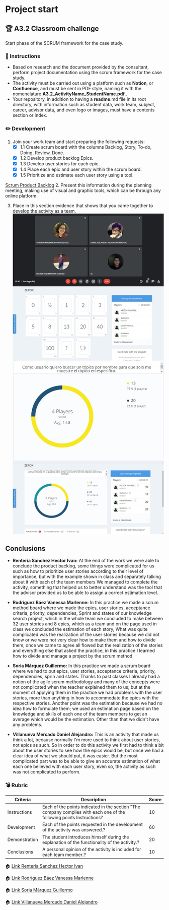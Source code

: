 # Project start

## :trophy: A3.2 Classroom challenge

Start phase of the SCRUM framework for the case study.

### :blue_book: Instructions

- Based on research and the document provided by the consultant, perform project documentation using the scrum framework for the case study.
- The activity must be carried out using a platform such as **Notion**, or **Confluence**, and must be sent in PDF style, naming it with the nomenclature **A3.2_ActivityName_StudentName.pdf.**.
- Your repository, in addition to having a **readme**.md file in its root directory, with information such as student data, work team, subject, career, advisor data, and even logo or images, must have a contents section or index.


### :pencil2: Development

1. Join your work team and start preparing the following requests:
   - [x] 1.1 Create scrum board with the columns Backlog, Story, To-do, Doing, Review, Done.
   - [x] 1.2 Develop product backlog Epics.
   - [x] 1.3 Develop user stories for each epic.
   - [x] 1.4 Place each epic and user story within the scrum board.
   - [x] 1.5 Prioritize and estimate each user story using a tool.
 
 [Scrum Product Backlog](../PDF/A3.2-Fase-inicio-Artefactos.pdf)
2. Present this information during the planning meeting, making use of visual and graphic tools, which can be through any online platform.

3. Place in this section evidence that shows that you came together to develop the activity as a team.
![E1](../img/A3.2E1.jpg)
![E2](../img/A3.2E2.jpg)
![E3](../img/A3.2E3.jpg)
![E4](../img/A3.2E4.jpg)


## Conclusions 

*  **Renteria Sanchez Hector Ivan:** At the end of the work we were able to conclude the product backlog, some things were complicated for us such as how to prioritize user stories according to their level of importance, but with the example shown in class and separately talking about it with each of the team members We managed to complete the activity, something that helped us to better understand was the tool that the advisor provided us to be able to assign a correct estimation level.
  
*  **Rodríguez Báez Vanessa Marlenne:** In this practice we made a scrum method board where we made the epics, user stories, acceptance criteria, priority, dependencies, Sprint and states of our knowledge search project, which in the whole team we concluded to make between 32 user stories and 8 epics, which as a team and on the page used in class we concluded the estimation of each story, What was quite complicated was the realization of the user stories because we did not know or we were not very clear how to make them and how to divide them, once we came to agree all flowed but the realization of the stories and everything else that asked the practice, in this practice I learned how to divide and manage a project by the scrum method.
  
*  **Soria Márquez Guillermo:** In this practice we made a scrum board where we had to put epics, user stories, acceptance criteria, priority, dependencies, sprin and states. Thanks to past classes I already had a notion of the agile scrum methodology and many of the concepts were not complicated when the teacher explained them to us; but at the moment of applying them in the practice we had problems with the user stories, more than anything in how to accommodate the epics with the respective stories. Another point was the estimation because we had no idea how to formulate them; we used an estimation page based on the knowledge and skills of each one of the team members to get an average which would be the estimation. Other than that we didn't have any problems.
  
*  **Villanueva Mercado Daniel Alejandro:** This is an activity that made us think a lot, because normally I'm more used to think about user stories, not epics as such. So in order to do this activity we first had to think a bit about the user stories to see how the epics would be, but once we had a clear idea of what we should put, it was easier. But the most complicated part was to be able to give an accurate estimation of what each one believed with each user story, even so, the activity as such was not complicated to perform.


### :bomb: Rubric

| Criteria     | Description                                                                                  | Score |
| ------------- | -------------------------------------------------------------------------------------------- | ------- |
| Instructions | Each of the points indicated in the section "The company complies with each one of the following points Instructions?            | 10      |  
| Development    | Each of the points requested in the development of the activity was answered.?     | 60      |
| Demonstration  | The student introduces himself during the explanation of the functionality of the activity.?            | 20      |
| Conclusions  | A personal opinion of the activity is included for each team member.? | 10      |

:house: [Link Renteria Sanchez Hector Ivan](https://github.com/IvanRenteria/Analisis-Avanzado-de-Software)

:house: [Link Rodríguez Báez Vanessa Marlenne](https://github.com/vanessamRodriguez/Analisis-Avanzado-de-Software)

:house: [Link Soria Márquez Guillermo](https://github.com/GuillermoSoria97/Analisis_Avanzado_de_Software)

:house: [Link Villanueva Mercado Daniel Alejandro](https://github.com/Dany305/Analisis-Avanzado-de-Software)
